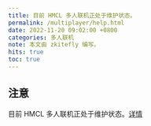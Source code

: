 ```yaml
---
title: 目前 HMCL 多人联机正处于维护状态。
permalink: /multiplayer/help.html
date: 2022-11-20 09:02:00 +0800
categories: 多人联机
note: 本文由 zkitefly 编写。
hits: true
toc: true
---
```


## 注意

目前 HMCL 多人联机正处于维护状态。[详情](https://hmcl.huangyuhui.net/api/redirect/multiplayer-migrate)
